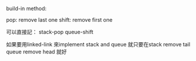 build-in method:

pop: remove last one
shift: remove first one

可以直接記：
stack-pop
queue-shift



如果要用linked-link 來implement stack and queue
就只要在stack remove tail
queue remove head 就好